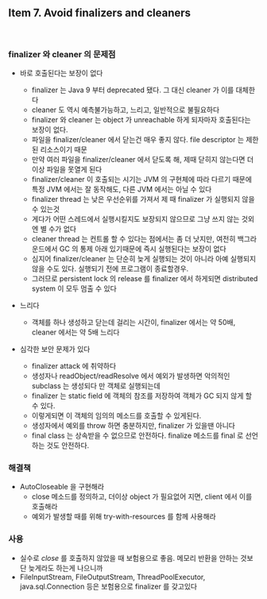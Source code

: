 ## Item 7. Avoid finalizers and cleaners
<br/>

### finalizer 와 cleaner 의 문제점

* 바로 호출된다는 보장이 없다
  - finalizer 는 Java 9 부터 deprecated 됐다. 그 대신 cleaner 가 이를 대체한다
  - cleaner 도 역시 예측불가능하고, 느리고, 일반적으로 불필요하다
  - finalizer 와 cleaner 는 object 가 unreachable 하게 되자마자 호출된다는 보장이 없다.
  - 파일을 finalizer/cleaner 에서 닫는건 매우 좋지 않다. file descriptor 는 제한된 리소스이기 때문
  - 만약 여러 파일을 finalizer/cleaner 에서 닫도록 해, 제때 닫히지 않는다면 더이상 파일을 못열게 된다
  - finalizer/cleaner 이 호출되는 시기는 JVM 의 구현체에 따라 다르기 때문에 특정 JVM 에서는 잘 동작해도, 다른 JVM 에서는 아닐 수 있다
  - finalizer thread 는 낮은 우선순위를 가져서 제 때 finalizer 가 실행되지 않을 수 있는것
  - 게다가 어떤 스레드에서 실행시킬지도 보장되지 않으므로 그냥 쓰지 않는 것외엔 별 수가 없다
  - cleaner thread 는 컨트롤 할 수 있다는 점에서는 좀 더 낫지만, 여전히 백그라운드에서 GC 의 통제 아래 있기때문에 즉시 실행된다는 보장이 없다
  - 심지어 finalizer/cleaner 는 단순히 늦게 실행되는 것이 아니라 아예 실행되지 않을 수도 있다. 실행되기 전에 프로그램이 종료할경우.
  - 그러므로 persistent lock 의 release 를 finalizer 에서 하게되면 distributed system 이 모두 멈출 수 있다

* 느리다
  - 객체를 하나 생성하고 닫는데 걸리는 시간이, finalizer 에서는 약 50배, cleaner 에서는 약 5배 느리다

* 심각한 보안 문제가 있다
  - finalizer attack 에 취약하다
  - 생성자나 readObject/readResolve 에서 예외가 발생하면 악의적인 subclass 는 생성되다 만 객체로 실행되는데
  - finalizer 는 static field 에 객체의 참조를 저장하여 객체가 GC 되지 않게 할 수 있다.
  - 이렇게되면 이 객체의 임의의 메소드를 호출할 수 있게된다.
  - 생성자에서 예외를 throw 하면 충분하지만, finalizer 가 있을땐 아니다
  - final class 는 상속받을 수 없으므로 안전하다. finalize 메소드를 final 로 선언하는 것도 안전하다.

### 해결책

* AutoCloseable 을 구현해라
  - close 메소드를 정의하고, 더이상 object 가 필요없어 지면, client 에서 이를 호출해라
  - 예외가 발생할 때를 위해 try-with-resources 를 함께 사용해라

### 사용 

* 실수로 *close* 를 호출하지 않았을 때 보험용으로 좋음. 메모리 반환을 안하는 것보단 늦게라도 하는게 나으니까
* FileInputStream, FileOutputStream, ThreadPoolExecutor, java.sql.Connection 등은 보험용으로 finalizer 를 갖고있다

